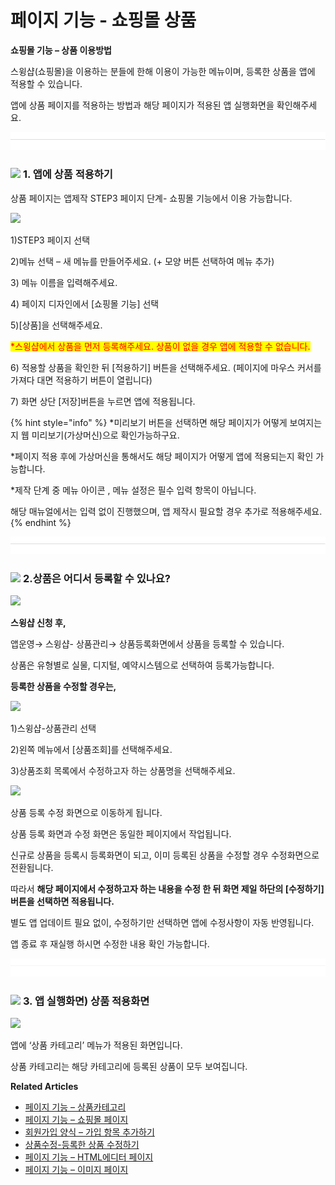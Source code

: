 # 페이지 기능 - 쇼핑몰 상품

**쇼핑몰 기능 – 상품 이용방법**

스윙샵(쇼핑몰)을 이용하는 분들에 한해 이용이 가능한 메뉴이며, 등록한 상품을 앱에 적용할 수 있습니다.

앱에 상품 페이지를 적용하는 방법과 해당 페이지가 적용된 앱 실행화면을 확인해주세요.

![](../../../.gitbook/assets/구분선.PNG)

### ![](https://wp.swing2app.co.kr/wp-content/uploads/2022/07/%EB%8B%A8%EB%9D%BD1-1.png) **1. 앱에 상품 적용하기**&#x20;

상품 페이지는 앱제작 STEP3 페이지 단계- 쇼핑몰 기능에서 이용 가능합니다.

![](https://wp.swing2app.co.kr/wp-content/uploads/2022/07/%EC%83%81%ED%92%88%EB%93%B1%EB%A1%9D1.png)

1\)STEP3 페이지 선택

2\)메뉴 선택 – 새 메뉴를 만들어주세요. (+ 모양 버튼 선택하여 메뉴 추가)

3\) 메뉴 이름을 입력해주세요.

4\) 페이지 디자인에서 \[쇼핑몰 기능] 선택

5\)\[상품]을 선택해주세요.&#x20;

<mark style="color:red;">\*스윙샵에서 상품을 먼저 등록해주세요. 상품이 없을 경우 앱에 적용할 수 없습니다.</mark>&#x20;

6\) 적용할 상품을 확인한 뒤 \[적용하기] 버튼을 선택해주세요. (페이지에 마우스 커서를 가져다 대면 적용하기 버튼이 열립니다)

7\) 화면 상단 \[저장]버튼을 누르면 앱에 적용됩니다.

{% hint style="info" %}
\*미리보기 버튼을 선택하면 해당 페이지가 어떻게 보여지는지 웹 미리보기(가상머신)으로 확인가능하구요.

\*페이지 적용 후에 가상머신을 통해서도 해당 페이지가 어떻게 앱에 적용되는지 확인 가능합니다.

\*제작 단계 중 메뉴 아이콘 , 메뉴 설정은 필수 입력 항목이 아닙니다.

해당 매뉴얼에서는 입력 없이 진행했으며, 앱 제작시 필요할 경우 추가로 적용해주세요.
{% endhint %}

![](../../../.gitbook/assets/구분선.PNG)

### ![](https://wp.swing2app.co.kr/wp-content/uploads/2022/07/%EB%8B%A8%EB%9D%BD1-1.png) **2.상품은 어디서 등록할 수 있나요?**

![](https://wp.swing2app.co.kr/wp-content/uploads/2022/07/%EC%83%81%ED%92%88%EB%93%B1%EB%A1%9D3-1.png)

**스윙샵 신청 후,**

앱운영→ 스윙샵- 상품관리→ 상품등록화면에서 상품을 등록할 수 있습니다.

상품은 유형별로 실물, 디지털, 예약시스템으로 선택하여 등록가능합니다.



**등록한 상품을 수정할 경우는,**&#x20;

![](https://wp.swing2app.co.kr/wp-content/uploads/2022/07/%EC%83%81%ED%92%88%EC%88%98%EC%A0%951-1.png)

1\)스윙샵-상품관리 선택

2\)왼쪽 메뉴에서 \[상품조회]를 선택해주세요.

3\)상품조회 목록에서 수정하고자 하는 상품명을 선택해주세요.



![](https://wp.swing2app.co.kr/wp-content/uploads/2022/07/%EC%83%81%ED%92%88%EC%88%98%EC%A0%952-1.png)

상품 등록 수정 화면으로 이동하게 됩니다.

상품 등록 화면과 수정 화면은 동일한 페이지에서 작업됩니다.

신규로 상품을 등록시 등록화면이 되고, 이미 등록된 상품을 수정할 경우 수정화면으로 전환됩니다.

따라서 **해당 페이지에서 수정하고자 하는 내용을 수정 한 뒤 화면 제일 하단의 \[수정하기] 버튼을 선택하면 적용됩니다.**

별도 앱 업데이트 필요 없이, 수정하기만 선택하면 앱에 수정사항이 자동 반영됩니다.

앱 종료 후 재실행 하시면 수정한 내용 확인 가능합니다.

![](../../../.gitbook/assets/구분선.PNG)

### ![](https://wp.swing2app.co.kr/wp-content/uploads/2022/07/%EB%8B%A8%EB%9D%BD1-1.png) **3. 앱 실행화면) 상품 적용화면**

![](https://wp.swing2app.co.kr/wp-content/uploads/2022/07/%EC%83%81%ED%92%88%EB%93%B1%EB%A1%9D2.png)

앱에 ‘상품 카테고리’ 메뉴가 적용된 화면입니다.

상품 카테고리는 해당 카테고리에 등록된 상품이 모두 보여집니다.





**Related Articles**

* [페이지 기능 – 상품카테고리](https://wp.swing2app.co.kr/documentation/v3manual/step3-page/product-category/)
* [페이지 기능 – 쇼핑몰 페이지](https://wp.swing2app.co.kr/documentation/v3manual/step3-page/swingshop-page/)
* [회원가입 양식 – 가입 항목 추가하기](https://wp.swing2app.co.kr/documentation/appmanage/service/set-membershipform/)
* [상품수정-등록한 상품 수정하기](https://wp.swing2app.co.kr/documentation/swingshop/product-edit/)
* [페이지 기능 – HTML에디터 페이지](https://wp.swing2app.co.kr/documentation/v3manual/step3-page/editorpage/)
* [페이지 기능 – 이미지 페이지](https://wp.swing2app.co.kr/documentation/v3manual/step3-page/imagepage/)
